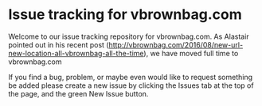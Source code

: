 # Issue tracking for vbrownbag.com

Welcome to our issue tracking repository for vbrownbag.com. As Alastair pointed out in his recent post (http://vbrownbag.com/2016/08/new-url-new-location-all-vbrownbag-all-the-time), we have moved full time to vbrownbag.com

If you find a bug, problem, or maybe even would like to request something be added please create a new issue by clicking the Issues tab at the top of the page, and the green New Issue button.
